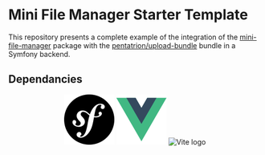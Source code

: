 # Mini File Manager Starter Template

This repository presents a complete example of the integration of the [mini-file-manager](https://github.com/lhapaipai/mini-file-manager) package with the [pentatrion/upload-bundle](https://github.com/lhapaipai/upload-bundle) bundle in a Symfony backend.

## Dependancies

<p align="center">
  <img width="100" src="https://raw.githubusercontent.com/lhapaipai/mini-file-manager/main/docs/symfony.svg" alt="Symfony logo">
  <img width="100" src="https://raw.githubusercontent.com/lhapaipai/mini-file-manager/main/docs/vue.svg" alt="Vue logo">
  <img width="100" src="https://raw.githubusercontent.com/lhapaipai/vite-bundle/main/docs/vitejs.svg" alt="Vite logo">

</p>
